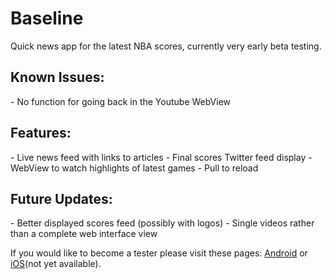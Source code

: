 <h1>Baseline</h1>
<p>Quick news app for the latest NBA scores, currently very early beta testing.</p>


<h2>Known Issues:</h2>
- No function for going back in the Youtube WebView

<h2>Features:</h2>
- Live news feed with links to articles
- Final scores Twitter feed display
- WebView to watch highlights of latest games
- Pull to reload

<h2>Future Updates:</h2>
- Better displayed scores feed (possibly with logos)
- Single videos rather than a complete web interface view


<footer><p>If you would like to become a tester please visit these pages: <a href="https://tsfr.io/ksucts">Android</a> or <a href="">iOS</a>(not yet available).</p></footer>
